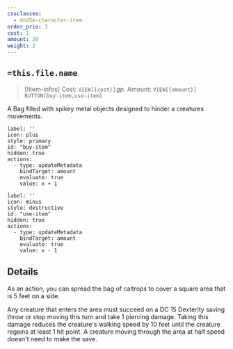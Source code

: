 ```yaml
---
cssclasses:
  - dnd5e-character-item
order_prio: 1
cost: 1
amount: 20
weight: 2
---
```


## `=this.file.name`

> [!item-infos]
> Cost: `VIEW[{cost}]`&hairsp;_gp._
> Amount: `VIEW[{amount}]`
> `BUTTON[buy-item,use-item]`

A Bag filled with spikey metal objects designed to hinder a creatures movements.

```meta-bind-button
label: ''
icon: plus
style: primary
id: "buy-item"
hidden: true
actions:
  - type: updateMetadata
    bindTarget: amount
    evaluate: true
    value: x + 1
```
```meta-bind-button
label: ''
icon: minus
style: destructive
id: "use-item"
hidden: true
actions:
  - type: updateMetadata
    bindTarget: amount
    evaluate: true
    value: x - 1
```
## Details

As an action, you can spread the bag of caltrops to cover a square area that is 5 feet on a side.

Any creature that enters the area must succeed on a DC 15 Dexterity saving throw or stop moving this turn and take 1 piercing damage. Taking this damage reduces the creature's walking speed by 10 feet until the creature regains at least 1 hit point. A creature moving through the area at half speed doesn't need to make the save.

